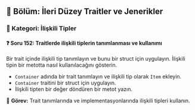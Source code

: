 ## 📘 Bölüm: İleri Düzey Traitler ve Jenerikler  
### 🔹 Kategori: İlişkili Tipler  
#### ❓ Soru 152: Traitlerde ilişkili tiplerin tanımlanması ve kullanımı

Bir trait içinde ilişkili tip tanımlayın ve bunu bir struct için uygulayın. İlişkili tipin bir metotta nasıl kullanılacağını gösterin.

- `Container` adında bir trait tanımlayın ve ilişkili tip olarak `Item` ekleyin.
- `Container` traitini bir struct için uygulayın.
- İlişkili tipten bir değer döndüren bir metot yazın.

🔧 **Görev:** Trait tanımlarında ve implementasyonlarında ilişkili tipleri kullanın.
